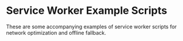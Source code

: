 # Service Worker Example Scripts

These are some accompanying examples of service worker scripts for network optimization and offline fallback.
